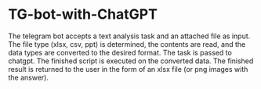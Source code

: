 # TG-bot-with-ChatGPT

The telegram bot accepts a text analysis task and an attached file as input.
The file type (xlsx, csv, ppt) is determined, the contents are read, and the data types are converted to the desired format.
The task is passed to chatgpt.
The finished script is executed on the converted data.
The finished result is returned to the user in the form of an xlsx file (or png images with the answer).
